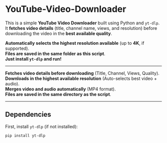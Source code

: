 # YouTube-Video-Downloader

This is a simple **YouTube Video Downloader** built using Python and `yt-dlp`.  
It **fetches video details** (title, channel name, views, and resolution) before downloading the video in the **best available quality**.  

 **Automatically selects the highest resolution available** (up to **4K**, if supported).  
 **Files are saved in the same folder as this script**.  
 **Just install `yt-dlp` and run!**  

---

**Fetches video details before downloading** (Title, Channel, Views, Quality).  
**Downloads in the highest available resolution** (Auto-selects best video + audio).  
**Merges video and audio automatically** (MP4 format).  
**Files are saved in the same directory as the script**.  

---

## Dependencies

First, install `yt-dlp` (if not installed):  

```bash
pip install yt-dlp
